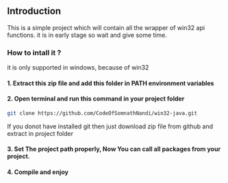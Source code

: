 ## Introduction

This is a simple project which will contain all the wrapper of win32 api functions.
it is in early stage so wait and give some time.


### How to intall it ?

it is only supported in windows, because of win32

#### 1. Extract this zip file and add this folder in PATH environment variables

#### 2. Open terminal and run this command in your project folder


```sh
git clone https://github.com/CodeOfSomnathNandi/win32-java.git
```

If you donot have installed git then just download zip file from github and extract in project folder

#### 3. Set The project path properly, Now You can call all packages from your project.

#### 4. Compile and enjoy